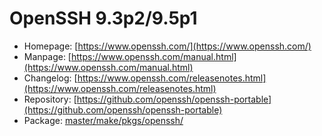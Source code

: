 # OpenSSH 9.3p2/9.5p1
 - Homepage: [https://www.openssh.com/](https://www.openssh.com/)
 - Manpage: [https://www.openssh.com/manual.html](https://www.openssh.com/manual.html)
 - Changelog: [https://www.openssh.com/releasenotes.html](https://www.openssh.com/releasenotes.html)
 - Repository: [https://github.com/openssh/openssh-portable](https://github.com/openssh/openssh-portable)
 - Package: [master/make/pkgs/openssh/](https://github.com/Freetz-NG/freetz-ng/tree/master/make/pkgs/openssh/)

